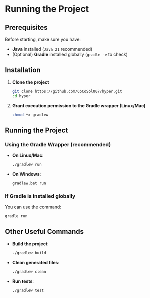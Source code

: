 # Running the Project  

## Prerequisites  
Before starting, make sure you have:  
- **Java** installed (`Java 21` recommended)  
- (Optional) **Gradle** installed globally (`gradle -v` to check)  

## Installation  
1. **Clone the project**  
   ```sh
   git clone https://github.com/CoCoSol007/hyper.git
   cd hyper
   ```  
2. **Grant execution permission to the Gradle wrapper (Linux/Mac)**  
   ```sh
   chmod +x gradlew
   ```

## Running the Project  
### Using the Gradle Wrapper (recommended)  
- **On Linux/Mac**:  
  ```sh
  ./gradlew run
  ```
- **On Windows**:  
  ```sh
  gradlew.bat run
  ```

### If Gradle is installed globally  
You can use the command:  
```sh
gradle run
```

## Other Useful Commands  
- **Build the project**:  
  ```sh
  ./gradlew build
  ```  
- **Clean generated files**:  
  ```sh
  ./gradlew clean
  ```  
- **Run tests**:  
  ```sh
  ./gradlew test
  ```  
